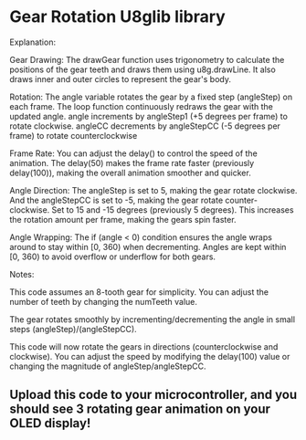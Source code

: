 # Gear Rotation U8glib library

Explanation:

Gear Drawing: The drawGear function uses trigonometry to calculate the positions of the gear teeth and draws them using u8g.drawLine. It also draws inner and outer circles to represent the gear's body.

Rotation: The angle variable rotates the gear by a fixed step (angleStep) on each frame. The loop function continuously redraws the gear with the updated angle. 
angle increments by angleStep1 (+5 degrees per frame) to rotate clockwise.
angleCC decrements by angleStepCC (-5 degrees per frame) to rotate counterclockwise

Frame Rate: You can adjust the delay() to control the speed of the animation. The delay(50) makes the frame rate faster (previously delay(100)), making the overall animation smoother and quicker.

Angle Direction: The angleStep is set to 5, making the gear rotate clockwise. And the angleStepCC is set to -5, making the gear rotate counter-clockwise.
Set to 15 and -15 degrees (previously 5 degrees). This increases the rotation amount per frame, making the gears spin faster.

Angle Wrapping: The if (angle < 0) condition ensures the angle wraps around to stay within [0, 360) when decrementing. Angles are kept within [0, 360) to avoid overflow or underflow for both gears.

Notes:

This code assumes an 8-tooth gear for simplicity. You can adjust the number of teeth by changing the numTeeth value.

The gear rotates smoothly by incrementing/decrementing the angle in small steps (angleStep)/(angleStepCC).

This code will now rotate the gears in directions (counterclockwise and clockwise). You can adjust the speed by modifying the delay(100) value or changing the magnitude of angleStep/angleStepCC.

## Upload this code to your microcontroller, and you should see 3 rotating gear animation on your OLED display!
